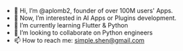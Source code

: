 - 👋 Hi, I’m @aplomb2, founder of over 100M users' Apps.
- 👀 Now, I’m interested in AI Apps or Plugins development.
- 🌱 I’m currently learning Flutter & Python
- 💞️ I’m looking to collaborate on Python engineers
- 📫 How to reach me: simple.shen@gmail.com

<!---
aplomb2/aplomb2 is a ✨ special ✨ repository because its `README.md` (this file) appears on your GitHub profile.
You can click the Preview link to take a look at your changes.
--->
